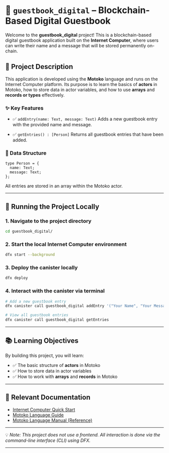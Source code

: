 # 📘 `guestbook_digital` – Blockchain-Based Digital Guestbook

Welcome to the **guestbook\_digital** project!
This is a blockchain-based digital guestbook application built on the **Internet Computer**, where users can write their name and a message that will be stored permanently on-chain.

## 🎯 Project Description

This application is developed using the **Motoko** language and runs on the Internet Computer platform.
Its purpose is to learn the basics of **actors** in Motoko, how to store data in actor variables, and how to use **arrays** and **records or types** effectively.

### ✨ Key Features

* ✅ `addEntry(name: Text, message: Text)`
  Adds a new guestbook entry with the provided name and message.

* ✅ `getEntries() : [Person]`
  Returns all guestbook entries that have been added.

### 🧱 Data Structure

```motoko
type Person = {
  name: Text;
  message: Text;  
};
```

All entries are stored in an array within the Motoko actor.

---

## 🚀 Running the Project Locally

### 1. Navigate to the project directory

```bash
cd guestbook_digital/
```

### 2. Start the local Internet Computer environment

```bash
dfx start --background
```

### 3. Deploy the canister locally

```bash
dfx deploy
```

### 4. Interact with the canister via terminal

```bash
# Add a new guestbook entry
dfx canister call guestbook_digital addEntry '("Your Name", "Your Message")'

# View all guestbook entries
dfx canister call guestbook_digital getEntries
```

---

## 📚 Learning Objectives

By building this project, you will learn:

* ✅ The basic structure of **actors** in Motoko
* ✅ How to store data in actor variables
* ✅ How to work with **arrays** and **records** in Motoko

---

## 🔗 Relevant Documentation

* [Internet Computer Quick Start](https://internetcomputer.org/docs/current/developer-docs/setup/deploy-locally)
* [Motoko Language Guide](https://internetcomputer.org/docs/current/motoko/main/motoko)
* [Motoko Language Manual (Reference)](https://internetcomputer.org/docs/current/motoko/main/language-manual)

---

💡 *Note: This project does not use a frontend. All interaction is done via the command-line interface (CLI) using DFX.*

---